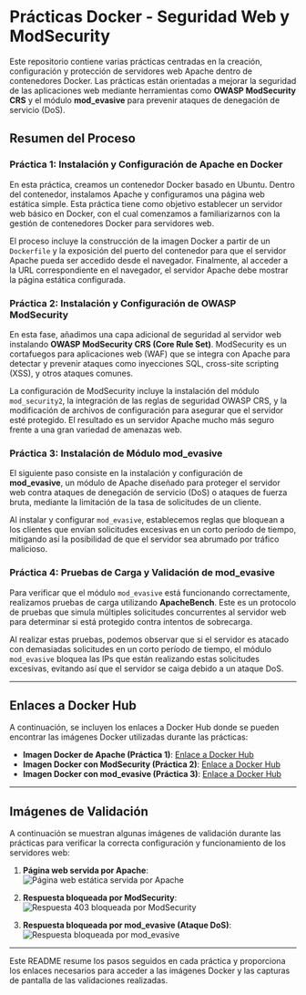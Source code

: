 # Prácticas Docker - Seguridad Web y ModSecurity

Este repositorio contiene varias prácticas centradas en la creación, configuración y protección de servidores web Apache dentro de contenedores Docker. Las prácticas están orientadas a mejorar la seguridad de las aplicaciones web mediante herramientas como **OWASP ModSecurity CRS** y el módulo **mod_evasive** para prevenir ataques de denegación de servicio (DoS).

## Resumen del Proceso

### Práctica 1: Instalación y Configuración de Apache en Docker

En esta práctica, creamos un contenedor Docker basado en Ubuntu. Dentro del contenedor, instalamos Apache y configuramos una página web estática simple. Esta práctica tiene como objetivo establecer un servidor web básico en Docker, con el cual comenzamos a familiarizarnos con la gestión de contenedores Docker para servidores web.

El proceso incluye la construcción de la imagen Docker a partir de un `Dockerfile` y la exposición del puerto del contenedor para que el servidor Apache pueda ser accedido desde el navegador. Finalmente, al acceder a la URL correspondiente en el navegador, el servidor Apache debe mostrar la página estática configurada.

### Práctica 2: Instalación y Configuración de OWASP ModSecurity

En esta fase, añadimos una capa adicional de seguridad al servidor web instalando **OWASP ModSecurity CRS (Core Rule Set)**. ModSecurity es un cortafuegos para aplicaciones web (WAF) que se integra con Apache para detectar y prevenir ataques como inyecciones SQL, cross-site scripting (XSS), y otros ataques comunes.

La configuración de ModSecurity incluye la instalación del módulo `mod_security2`, la integración de las reglas de seguridad OWASP CRS, y la modificación de archivos de configuración para asegurar que el servidor esté protegido. El resultado es un servidor Apache mucho más seguro frente a una gran variedad de amenazas web.

### Práctica 3: Instalación de Módulo mod_evasive

El siguiente paso consiste en la instalación y configuración de **mod_evasive**, un módulo de Apache diseñado para proteger el servidor web contra ataques de denegación de servicio (DoS) o ataques de fuerza bruta, mediante la limitación de la tasa de solicitudes de un cliente.

Al instalar y configurar `mod_evasive`, establecemos reglas que bloquean a los clientes que envían solicitudes excesivas en un corto período de tiempo, mitigando así la posibilidad de que el servidor sea abrumado por tráfico malicioso.

### Práctica 4: Pruebas de Carga y Validación de mod_evasive

Para verificar que el módulo `mod_evasive` está funcionando correctamente, realizamos pruebas de carga utilizando **ApacheBench**. Este es un protocolo de pruebas que simula múltiples solicitudes concurrentes al servidor web para determinar si está protegido contra intentos de sobrecarga.

Al realizar estas pruebas, podemos observar que si el servidor es atacado con demasiadas solicitudes en un corto período de tiempo, el módulo `mod_evasive` bloquea las IPs que están realizando estas solicitudes excesivas, evitando así que el servidor se caiga debido a un ataque DoS.

---

## Enlaces a Docker Hub

A continuación, se incluyen los enlaces a Docker Hub donde se pueden encontrar las imágenes Docker utilizadas durante las prácticas:

- **Imagen Docker de Apache (Práctica 1)**: [Enlace a Docker Hub](https://hub.docker.com/r/yourusername/apache-practica1)
- **Imagen Docker con ModSecurity (Práctica 2)**: [Enlace a Docker Hub](https://hub.docker.com/r/yourusername/apache-modsecurity)
- **Imagen Docker con mod_evasive (Práctica 3)**: [Enlace a Docker Hub](https://hub.docker.com/r/yourusername/apache-modevasive)

---

## Imágenes de Validación

A continuación se muestran algunas imágenes de validación durante las prácticas para verificar la correcta configuración y funcionamiento de los servidores web:

1. **Página web servida por Apache**:
   ![Página web estática servida por Apache](images/pagina_estatica.png)

2. **Respuesta bloqueada por ModSecurity**:
   ![Respuesta 403 bloqueada por ModSecurity](images/response_403_modsecurity.png)

3. **Respuesta bloqueada por mod_evasive (Ataque DoS)**:
   ![Respuesta bloqueada por mod_evasive](images/response_modevasive.png)

---

Este README resume los pasos seguidos en cada práctica y proporciona los enlaces necesarios para acceder a las imágenes Docker y las capturas de pantalla de las validaciones realizadas.


